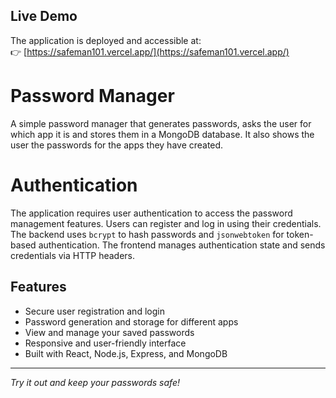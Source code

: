## Live Demo

The application is deployed and accessible at:  
👉 [https://safeman101.vercel.app/](https://safeman101.vercel.app/)


# Password Manager

A simple password manager that generates passwords, asks the user for which app it is and stores them in a MongoDB database. It also shows the user the passwords for the apps they have created.
# Authentication

The application requires user authentication to access the password management features. Users can register and log in using their credentials. The backend uses `bcrypt` to hash passwords and `jsonwebtoken` for token-based authentication. The frontend manages authentication state and sends credentials via HTTP headers.

## Features

- Secure user registration and login
- Password generation and storage for different apps
- View and manage your saved passwords
- Responsive and user-friendly interface
- Built with React, Node.js, Express, and MongoDB

---
*Try it out and keep your passwords safe!*

